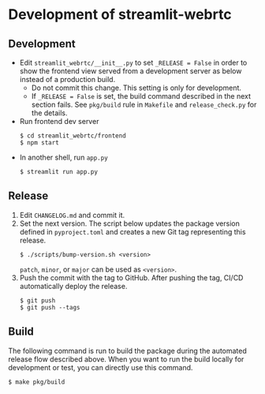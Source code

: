 # Development of streamlit-webrtc

## Development
* Edit `streamlit_webrtc/__init__.py` to set `_RELEASE = False` in order to show the frontend view served from a development server as below instead of a production build.
  * Do not commit this change. This setting is only for development.
  * If `_RELEASE = False` is set, the build command described in the next section fails. See `pkg/build` rule in `Makefile` and `release_check.py` for the details.
* Run frontend dev server
  ```shell
  $ cd streamlit_webrtc/frontend
  $ npm start
  ```
* In another shell, run `app.py`
  ```shell
  $ streamlit run app.py
  ```

## Release
1. Edit `CHANGELOG.md` and commit it.
2. Set the next version. The script below updates the package version defined in `pyproject.toml` and creates a new Git tag representing this release.
   ```
   $ ./scripts/bump-version.sh <version>
   ```
   `patch`, `minor`, or `major` can be used as `<version>`.
3. Push the commit with the tag to GitHub. After pushing the tag, CI/CD automatically deploy the release.
   ```
   $ git push
   $ git push --tags
   ```

## Build
The following command is run to build the package during the automated release flow described above.
When you want to run the build locally for development or test, you can directly use this command.
```
$ make pkg/build
```
